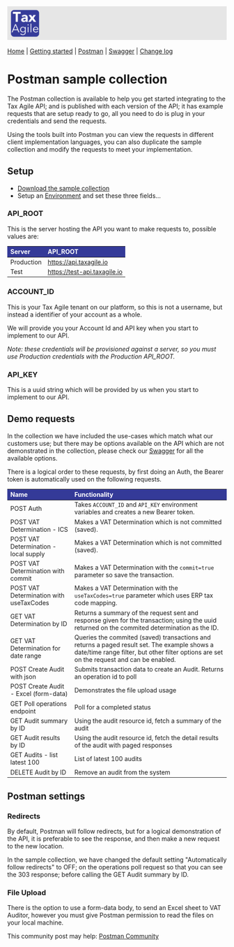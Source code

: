 <style>
th{ background-color: #343a98!important; color: #fff!important; }
</style> 

![Tax Agile Logo](Tax-Agile-Short.png)

[Home](../README.md) \| [Getting started](getting-started.md) \|  [Postman](postman.md) \| [Swagger](../docs/swagger/index.html) \| [Change log](changelog.md)

# Postman sample collection
The Postman collection is available to help you get started integrating to the Tax Agile API; and is published with
each version of the API; it has example requests that are setup ready to go, all you need to do is plug
in your credentials and send the requests. 

Using the tools built into Postman you can view the requests in different client implementation languages, you can also
duplicate the sample collection and modify the requests to meet your implementation.

## Setup

* [Download the sample collection](./Tax%20Agile%20-%20sample%20collection%20-%20v1.2.2.postman_collection.json)
* Setup an [Environment](https://learning.postman.com/docs/sending-requests/managing-environments/) and set these three fields...

### API_ROOT
This is the server hosting the API you want to make requests to, possible values are:


| Server     | API_ROOT                      |
|:-----------|:------------------------------|
| Production | https://api.taxagile.io       |
| Test       | https://test-api.taxagile.io  |


### ACCOUNT_ID
This is your Tax Agile tenant on our platform, so this is not a username, but instead a identifier of your account as a whole.

We will provide you your Account Id and API key when you start to implement to our API.

_Note: these credentials will be provisioned against a server, so you must use Production credentials with the Production API_ROOT._

### API_KEY
This is a uuid string which will be provided by us when you start to implement to our API.

## Demo requests
In the collection we have included the use-cases which match what our customers use; but there may be options
available on the API which are not demonstrated in the collection, please check our [Swagger](../docs/swagger/index.html) 
for all the available options.

There is a logical order to these requests, by first doing an Auth, the Bearer token is automatically 
used on the following requests. 

| Name | Functionality                                                                       |
| :--- |:------------------------------------------------------------------------------------|
| POST Auth | 	Takes `ACCOUNT_ID` and `API_KEY` environment variables and creates a new Bearer token. |
| POST VAT Determination - ICS | Makes a VAT Determination which is not committed (saved).                           |
| POST VAT Determination - local supply | Makes a VAT Determination which is not committed (saved).                           |
| POST VAT Determination with commit | Makes a VAT Determination with the `commit=true` parameter so save the transaction.   |
| POST VAT Determination with useTaxCodes | Makes a VAT Determination with the `useTaxCodes=true` parameter which uses ERP tax code mapping. |
| GET VAT Determination by ID | Returns a summary of the request sent and response given for the transaction; using the uuid returned on the commited determination as the ID.                                                                                    |
| GET VAT Determination for date range |     	Queries the commited (saved) transactions and returns a paged result set. The example shows a date/time range filter, but other filter options are set on the request and can be enabled.                                                                                |
| POST Create Audit with json | Submits transaction data to create an Audit. Returns an operation id to poll |
| POST Create Audit - Excel (form-data) | Demonstrates the file upload usage |
| GET Poll operations endpoint | Poll for a completed status |
| GET Audit summary by ID | Using the audit resource id, fetch a summary of the audit |
| GET Audit results by ID | Using the audit resource id, fetch the detail results of the audit with paged responses |
| GET Audits - list latest 100 | List of latest 100 audits | 
| DELETE Audit by ID | Remove an audit from the system |


## Postman settings
### Redirects
By default, Postman will follow redirects, but for a logical demonstration of the API, it is preferable to see the response, and then make a new request to the new location.

In the sample collection, we have changed the default setting "Automatically follow redirects" to OFF; on the operations poll request so that you can see the 303 response; before calling the GET Audit summary by ID.

### File Upload
There is the option to use a form-data body, to send an Excel sheet to VAT Auditor, however you must give Postman permission to read the files on your local machine.

This community post may help: [Postman Community](https://community.postman.com/t/cant-select-file-at-form-data-make-sure-that-postman-can-read-files-inside-the-working-directory/16440/2)
